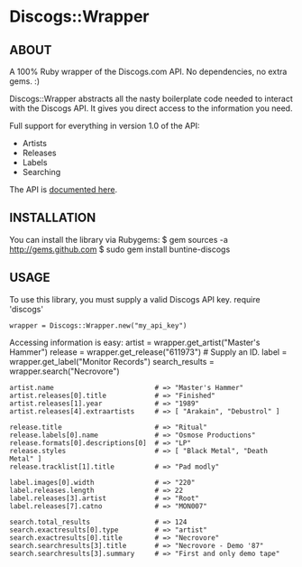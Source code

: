 Discogs::Wrapper
================

ABOUT
-----
  A 100% Ruby wrapper of the Discogs.com API. No dependencies, no extra gems. :)

  Discogs::Wrapper abstracts all the nasty boilerplate code needed to interact with the Discogs API. It gives you direct access to the information you need.

  Full support for everything in version 1.0 of the API:

  * Artists
  * Releases
  * Labels
  * Searching

  The API is [documented here](http://www.discogs.com/help/api).

INSTALLATION
------------
  You can install the library via Rubygems:
    $ gem sources -a http://gems.github.com
    $ sudo gem install buntine-discogs

USAGE
-----
  To use this library, you must supply a valid Discogs API key.
    require 'discogs'

    wrapper = Discogs::Wrapper.new("my_api_key")

  Accessing information is easy:
    artist = wrapper.get_artist("Master's Hammer")
    release = wrapper.get_release("611973") # Supply an ID.
    label = wrapper.get_label("Monitor Records")
    search_results = wrapper.search("Necrovore")

    artist.name                         # => "Master's Hammer"
    artist.releases[0].title            # => "Finished"
    artist.releases[1].year             # => "1989"
    artist.releases[4].extraartists     # => [ "Arakain", "Debustrol" ]

    release.title                       # => "Ritual"
    release.labels[0].name              # => "Osmose Productions"
    release.formats[0].descriptions[0]  # => "LP"
    release.styles                      # => [ "Black Metal", "Death Metal" ]
    release.tracklist[1].title          # => "Pad modly"

    label.images[0].width               # => "220"
    label.releases.length               # => 22
    label.releases[3].artist            # => "Root"
    label.releases[7].catno             # => "MON007"

    search.total_results                # => 124
    search.exactresults[0].type         # => "artist"
    search.exactresults[0].title        # => "Necrovore"
    search.searchresults[3].title       # => "Necrovore - Demo '87"
    search.searchresults[3].summary     # => "First and only demo tape"
